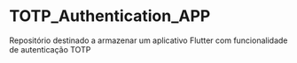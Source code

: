 # TOTP_Authentication_APP
Repositório destinado a armazenar um aplicativo Flutter com funcionalidade de autenticação TOTP
